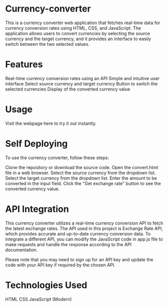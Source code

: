 # Currency-converter
This is a currency converter web application that fetches real-time data for currency conversion rates using HTML, CSS, and JavaScript. The application allows users to convert currencies by selecting the source currency and the target currency, and it provides an interface to easily switch between the two selected values.

# Features
Real-time currency conversion rates using an API Simple and intuitive user interface Select source currency and target currency Button to switch the selected currencies Display of the converted currency value

# Usage
Visit the webpage here to try it out instantly.

# Self Deploying
To use the currency converter, follow these steps:

Clone the repository or download the source code. Open the convert.html file in a web browser. Select the source currency from the dropdown list. Select the target currency from the dropdown list. Enter the amount to be converted in the input field. Click the "Get exchange rate" button to see the converted currency value.

# API Integration
This currency converter utilizes a real-time currency conversion API to fetch the latest exchange rates. The API used in this project is Exchange Rate API, which provides accurate and up-to-date currency conversion data. To integrate a different API, you can modify the JavaScript code in app.js file to make requests and handle the response according to the API documentation.

Please note that you may need to sign up for an API key and update the code with your API key if required by the chosen API.

# Technologies Used
HTML CSS JavaScript (Modern)
